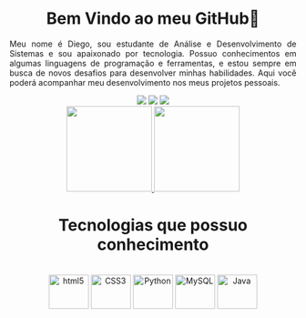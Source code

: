 <h1><div align="center">Bem Vindo ao meu GitHub👋</h1></div>

<div style="text-align: justify;">
  <p>Meu nome é Diego, sou estudante de Análise e Desenvolvimento de Sistemas e sou apaixonado por tecnologia. Possuo conhecimentos em algumas linguagens de programação e ferramentas, e estou sempre em busca de novos desafios para desenvolver minhas habilidades. Aqui você poderá acompanhar meu desenvolvimento nos meus projetos pessoais.
  </p>
</div>

  
<div align="center">
  <a href="https://www.linkedin.com/in/diegomikecosta" target="_blank"><img src="https://img.shields.io/badge/LinkedIn-0077B5?style=for-the-badge&logo=linkedin&logoColor=white" target="_blank"></a>
  <a href="https://www.instagram.com/diegomikeofc/" target="_blank"><img src="https://img.shields.io/badge/-Instagram-E4405F?style=for-the-badge&logo=instagram&logoColor=white" target="_blank"></a>
  <a href="https://discord.com/channels/@diegomike#0464" target="_blank"><img src="https://img.shields.io/badge/Discord-7289DA?style=for-the-badge&logo=discord&logoColor=white" target="_blank"></a>
</div>
    
<div align="center">
  <a href="https://github.com/diegomike">
    <img height="150em" src="https://github-readme-stats.vercel.app/api?username=diegomike&show_icons=true&theme=transparent&include_all_commits=true&count_private=true"/>
    <img height="150em" src="https://github-readme-stats.vercel.app/api/top-langs/?username=diegomike&layout=compact&langs_count=7&theme=transparent"/>
  </a>
</div>

<h1><div align="center"> Tecnologias que possuo conhecimento </h1></div>
<div align="center">
<div style="display: inline_block"><br/>
<img align="center" alt="html5" height="60" width="70" src="https://cdn.jsdelivr.net/gh/devicons/devicon/icons/html5/html5-original-wordmark.svg"/>
<img align="center" alt="CSS3" height="60" width="70" src="https://cdn.jsdelivr.net/gh/devicons/devicon/icons/css3/css3-original-wordmark.svg"/>
<img align="center" alt="Python" height="60" width="70" src="https://cdn.jsdelivr.net/gh/devicons/devicon/icons/python/python-original-wordmark.svg"/>
<img align="center" alt="MySQL" height="60" width="70" src="https://cdn.jsdelivr.net/gh/devicons/devicon/icons/mysql/mysql-plain-wordmark.svg"/>
<img align="center" alt="Java" height="60" width="70" src="https://cdn.jsdelivr.net/gh/devicons/devicon/icons/java/java-plain-wordmark.svg"/>
</div><br>
